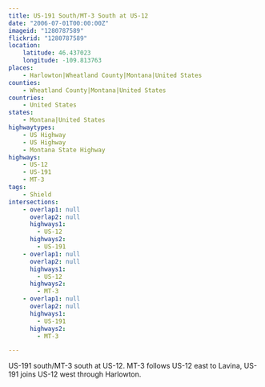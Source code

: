 ```yaml
---
title: US-191 South/MT-3 South at US-12
date: "2006-07-01T00:00:00Z"
imageid: "1280787589"
flickrid: "1280787589"
location:
    latitude: 46.437023
    longitude: -109.813763
places:
    - Harlowton|Wheatland County|Montana|United States
counties:
    - Wheatland County|Montana|United States
countries:
    - United States
states:
    - Montana|United States
highwaytypes:
    - US Highway
    - US Highway
    - Montana State Highway
highways:
    - US-12
    - US-191
    - MT-3
tags:
    - Shield
intersections:
    - overlap1: null
      overlap2: null
      highways1:
        - US-12
      highways2:
        - US-191
    - overlap1: null
      overlap2: null
      highways1:
        - US-12
      highways2:
        - MT-3
    - overlap1: null
      overlap2: null
      highways1:
        - US-191
      highways2:
        - MT-3

---
```

US-191 south/MT-3 south at US-12.  MT-3 follows US-12 east to Lavina, US-191 joins US-12 west through Harlowton.